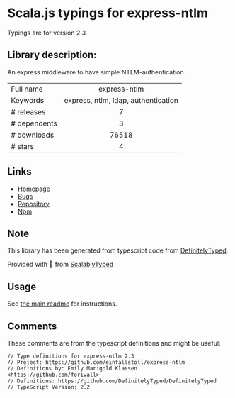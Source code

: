 
# Scala.js typings for express-ntlm

Typings are for version 2.3

## Library description:
An express middleware to have simple NTLM-authentication.

|                    |                 |
| ------------------ | :-------------: |
| Full name          | express-ntlm |
| Keywords           | express, ntlm, ldap, authentication |
| # releases         | 7 |
| # dependents       | 3 |
| # downloads        | 76518 |
| # stars            | 4 |

## Links
- [Homepage](https://github.com/einfallstoll/express-ntlm)
- [Bugs](https://github.com/einfallstoll/express-ntlm/issues)
- [Repository](https://github.com/einfallstoll/express-ntlm)
- [Npm](https://www.npmjs.com/package/express-ntlm)
    


## Note
This library has been generated from typescript code from [DefinitelyTyped](https://definitelytyped.org).

Provided with :purple_heart: from [ScalablyTyped](https://github.com/oyvindberg/ScalablyTyped)

## Usage
See [the main readme](../../readme.md) for instructions.

## Comments

These comments are from the typescript definitions and might be useful:
```
// Type definitions for express-ntlm 2.3
// Project: https://github.com/einfallstoll/express-ntlm
// Definitions by: Emily Marigold Klassen <https://github.com/forivall>
// Definitions: https://github.com/DefinitelyTyped/DefinitelyTyped
// TypeScript Version: 2.2

```

